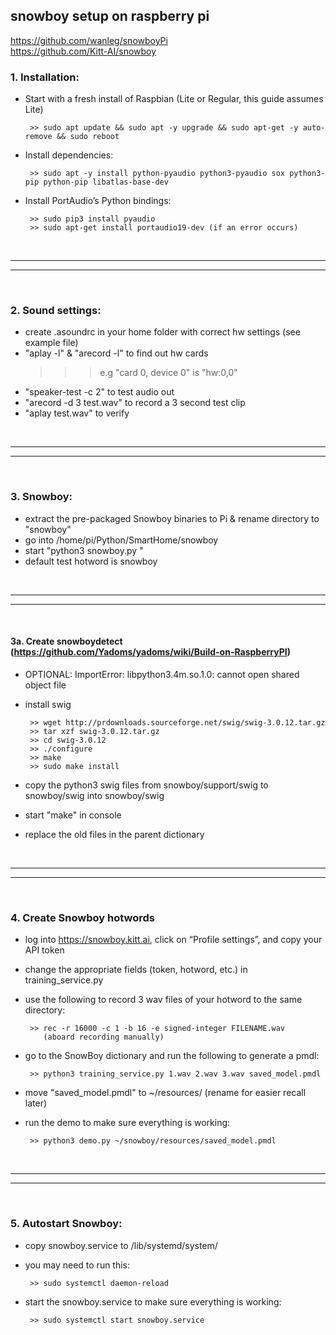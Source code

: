 ## snowboy setup on raspberry pi 
https://github.com/wanleg/snowboyPi 
</br>
https://github.com/Kitt-AI/snowboy


### 1. Installation:

- Start with a fresh install of Raspbian (Lite or Regular, this guide assumes Lite)

       >> sudo apt update && sudo apt -y upgrade && sudo apt-get -y auto-remove && sudo reboot

- Install dependencies:

       >> sudo apt -y install python-pyaudio python3-pyaudio sox python3-pip python-pip libatlas-base-dev

- Install PortAudio’s Python bindings:

       >> sudo pip3 install pyaudio
       >> sudo apt-get install portaudio19-dev (if an error occurs)

</br>

--------------
--------------

</br>

### 2. Sound settings:

- create .asoundrc in your home folder with correct hw settings (see example file)
- "aplay -l" & "arecord -l" to find out hw cards 
   >>> e.g "card 0, device 0" is "hw:0,0" 
- "speaker-test -c 2" to test audio out
- "arecord -d 3 test.wav" to record a 3 second test clip 
- "aplay test.wav" to verify

</br>

--------------
--------------

</br>

### 3. Snowboy:

- extract the pre-packaged Snowboy binaries to Pi & rename directory to "snowboy"
- go into /home/pi/Python/SmartHome/snowboy
- start "python3 snowboy.py
"
- default test hotword is snowboy

</br>

--------------
--------------

</br>

#### 3a. Create snowboydetect (https://github.com/Yadoms/yadoms/wiki/Build-on-RaspberryPI)

- OPTIONAL: ImportError: libpython3.4m.so.1.0: cannot open shared object file
- install swig

       >> wget http://prdownloads.sourceforge.net/swig/swig-3.0.12.tar.gz
       >> tar xzf swig-3.0.12.tar.gz
       >> cd swig-3.0.12
       >> ./configure
       >> make
       >> sudo make install

- copy the python3 swig files from snowboy/support/swig to snowboy/swig into snowboy/swig
- start "make" in console 
- replace the old files in the parent dictionary

</br>

--------------
--------------

</br>

### 4. Create Snowboy hotwords

- log into https://snowboy.kitt.ai, click on “Profile settings”, and copy your API token
- change the appropriate fields (token, hotword, etc.) in training_service.py
- use the following to record 3 wav files of your hotword to the same directory:

       >> rec -r 16000 -c 1 -b 16 -e signed-integer FILENAME.wav
          (aboard recording manually)

- go to the SnowBoy dictionary and run the following to generate a pmdl:

       >> python3 training_service.py 1.wav 2.wav 3.wav saved_model.pmdl

- move "saved_model.pmdl" to ~/resources/ (rename for easier recall later)
- run the demo to make sure everything is working:

       >> python3 demo.py ~/snowboy/resources/saved_model.pmdl

</br>

--------------
--------------

</br>

### 5. Autostart Snowboy:

- copy snowboy.service to /lib/systemd/system/
- you may need to run this:

       >> sudo systemctl daemon-reload 

- start the snowboy.service to make sure everything is working:

       >> sudo systemctl start snowboy.service
